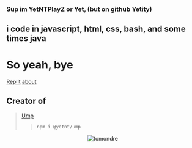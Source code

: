 ### Sup im YetNTPlayZ or Yet, (but on github Yetity)
## i code in javascript, html, css, bash, and some times java 
# So yeah, bye
[Replit](https://replit.com/@hlonipoole692)
[about](https://www.yetnt.tk/about)

## Creator of
> [Ump](https://github.com/Yetity/ump) 
> > ```bash
> > npm i @yetnt/ump
> > ```

<p align="center"> <img src="https://github-readme-stats.vercel.app/api?username=yetity&show_icons=true&theme=great-gatsby" alt="tomondre" />

<!---
Yetity/Yetity is a ✨ special ✨ repository because its `README.md` (this file) appears on your GitHub profile. Yeah Yeah!
You can click the Preview link to take a look at your changes.
--->

